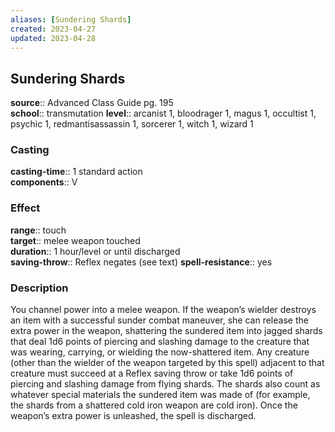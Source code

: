 ```yaml
---
aliases: [Sundering Shards]
created: 2023-04-27
updated: 2023-04-28
---
```


## Sundering Shards

**source**:: Advanced Class Guide pg. 195  
**school**:: transmutation
**level**:: arcanist 1, bloodrager 1, magus 1, occultist 1, psychic 1, redmantisassassin 1, sorcerer 1, witch 1, wizard 1

### Casting

**casting-time**:: 1 standard action  
**components**:: V

### Effect

**range**:: touch  
**target**:: melee weapon touched  
**duration**:: 1 hour/level or until discharged  
**saving-throw**:: Reflex negates (see text)
**spell-resistance**:: yes

### Description

You channel power into a melee weapon. If the weapon’s wielder destroys an item with a successful sunder combat maneuver, she can release the extra power in the weapon, shattering the sundered item into jagged shards that deal 1d6 points of piercing and slashing damage to the creature that was wearing, carrying, or wielding the now-shattered item. Any creature (other than the wielder of the weapon targeted by this spell) adjacent to that creature must succeed at a Reflex saving throw or take 1d6 points of piercing and slashing damage from flying shards. The shards also count as whatever special materials the sundered item was made of (for example, the shards from a shattered cold iron weapon are cold iron). Once the weapon’s extra power is unleashed, the spell is discharged.
